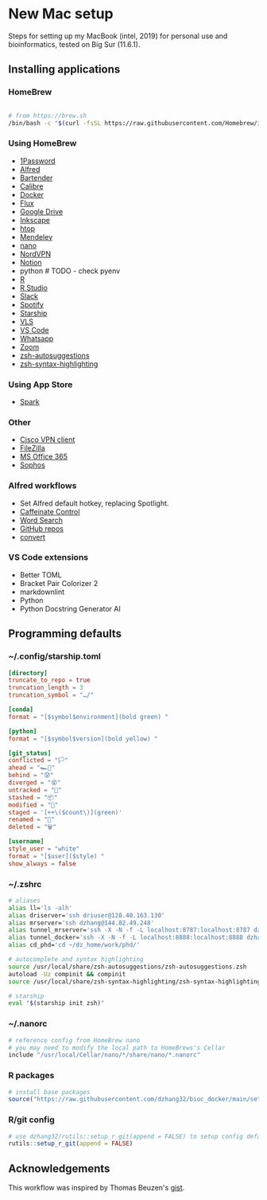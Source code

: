 # New Mac setup

Steps for setting up my MacBook (intel, 2019) for personal use and bioinformatics, tested on Big Sur (11.6.1). 

## Installing applications

### HomeBrew

```bash

# from https://brew.sh
/bin/bash -c "$(curl -fsSL https://raw.githubusercontent.com/Homebrew/install/HEAD/install.sh)"

```

### Using HomeBrew

- [1Password](https://formulae.brew.sh/cask/1password#default)
- [Alfred](https://formulae.brew.sh/cask/alfred#default)
- [Bartender](https://formulae.brew.sh/cask/bartender#default)
- [Calibre](https://formulae.brew.sh/cask/calibre#default)
- [Docker](https://formulae.brew.sh/cask/docker#default)
- [Flux](https://formulae.brew.sh/cask/flux#default)
- [Google Drive](https://formulae.brew.sh/cask/google-drive#default)
- [Inkscape](https://formulae.brew.sh/cask/inkscape#default)
- [htop](https://formulae.brew.sh/formula/htop#default)
- [Mendeley](https://formulae.brew.sh/cask/mendeley#default)
- [nano](https://www.nano-editor.org)
- [NordVPN](https://formulae.brew.sh/cask/nordvpn#default)
- [Notion](https://formulae.brew.sh/cask/notion#default)
- python # TODO - check pyenv
- [R](https://formulae.brew.sh/formula/r#default)
- [R Studio](https://formulae.brew.sh/cask/rstudio#default)
- [Slack](https://formulae.brew.sh/cask/slack#default)
- [Spotify](https://formulae.brew.sh/cask/spotify#default)
- [Starship](https://formulae.brew.sh/formula/starship#default)
- [VLS](https://formulae.brew.sh/cask/vlc#default)
- [VS Code](https://formulae.brew.sh/cask/visual-studio-code#default)
- [Whatsapp](https://formulae.brew.sh/cask/whatsapp#default)
- [Zoom](https://formulae.brew.sh/cask/zoom#default)
- [zsh-autosuggestions](https://formulae.brew.sh/formula/zsh-autosuggestions#default)
- [zsh-syntax-highlighting](https://formulae.brew.sh/formula/zsh-syntax-highlighting#default)

### Using App Store

- [Spark](https://sparkmailapp.com)

### Other

- [Cisco VPN client](https://www.ucl.ac.uk/isd/how-to/connecting-to-ucl-vpn-macos-11big-sur)
- [FileZilla](https://filezilla-project.org/download.php?type=client)
- [MS Office 365](https://www.office.com/)
- [Sophos](https://www.ucl.ac.uk/isd/how-to/how-to-install-sophos-for-mac)

### Alfred workflows

- Set Alfred default hotkey, replacing Spotlight. 
- [Caffeinate Control](http://www.packal.org/workflow/caffeinate-control)
- [Word Search](https://www.packal.org/workflow/word-search)
- [GitHub repos](http://www.packal.org/workflow/github-repos)
- [convert](https://github.com/deanishe/alfred-convert)

### VS Code extensions

- Better TOML
- Bracket Pair Colorizer 2
- markdownlint
- Python
- Python Docstring Generator AI

## Programming defaults 

### ~/.config/starship.toml

```toml
[directory]
truncate_to_repo = true
truncation_length = 3
truncation_symbol = "…/"

[conda]
format = "[$symbol$environment](bold green) "

[python]
format = "[$symbol$version](bold yellow) "

[git_status]
conflicted = "🏳"
ahead = "🏎💨"
behind = "😰"
diverged = "😵"
untracked = "🤷‍"
stashed = "📦"
modified = "📝"
staged = '[++\($count\)](green)'
renamed = "👅"
deleted = "🗑"

[username]
style_user = "white"
format = "[$user]($style) "
show_always = false
```

### ~/.zshrc

```bash
# aliases
alias ll='ls -alh'
alias driserver='ssh driuser@128.40.163.130'
alias mrserver='ssh dzhang@144.82.49.248'
alias tunnel_mrserver='ssh -X -N -f -L localhost:8787:localhost:8787 dzhang@144.82.49.248'
alias tunnel_docker='ssh -X -N -f -L localhost:8888:localhost:8888 dzhang@144.82.49.248'
alias cd_phd='cd ~/dz_home/work/phd/'

# autocomplete and syntax highlighting
source /usr/local/share/zsh-autosuggestions/zsh-autosuggestions.zsh
autoload -Uz compinit && compinit
source /usr/local/share/zsh-syntax-highlighting/zsh-syntax-highlighting.zsh

# starship
eval "$(starship init zsh)"
```

### ~/.nanorc

```bash
# reference config from HomeBrew nano
# you may need to modify the local path to HomeBrews's Cellar
include "/usr/local/Cellar/nano/*/share/nano/*.nanorc"
```

### R packages

```R
# install base packages
source("https://raw.githubusercontent.com/dzhang32/bioc_docker/main/setup_r_packages.R")
```

### R/git config

```R
# use dzhang32/rutils::setup_r_git(append = FALSE) to setup config defaults
rutils::setup_r_git(append = FALSE)
```

## Acknowledgements

This workflow was inspired by Thomas Beuzen's [gist](https://gist.github.com/TomasBeuzen/31e934a6ee2f1ab06c7e477478ceeb97). 

